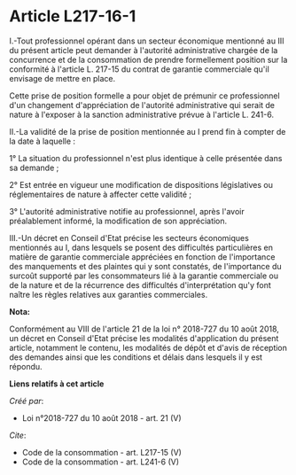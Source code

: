 # Article L217-16-1

I.-Tout professionnel opérant dans un secteur économique mentionné au III du présent article peut demander à l'autorité
administrative chargée de la concurrence et de la consommation de prendre formellement position sur la conformité à l'article
L. 217-15 du contrat de garantie commerciale qu'il envisage de mettre en place. 

Cette prise de position formelle a pour objet de prémunir ce professionnel d'un changement d'appréciation de l'autorité
administrative qui serait de nature à l'exposer à la sanction administrative prévue à l'article L. 241-6. 

II.-La validité de la prise de position mentionnée au I prend fin à compter de la date à laquelle : 

1° La situation du professionnel n'est plus identique à celle présentée dans sa demande ; 

2° Est entrée en vigueur une modification de dispositions législatives ou réglementaires de nature à affecter cette
validité ; 

3° L'autorité administrative notifie au professionnel, après l'avoir préalablement informé, la modification de son
appréciation. 

III.-Un décret en Conseil d'Etat précise les secteurs économiques mentionnés au I, dans lesquels se posent des difficultés
particulières en matière de garantie commerciale appréciées en fonction de l'importance des manquements et des plaintes qui y
sont constatés, de l'importance du surcoût supporté par les consommateurs lié à la garantie commerciale ou de la nature et de
la récurrence des difficultés d'interprétation qu'y font naître les règles relatives aux garanties commerciales.

**Nota:**

Conformément au VIII de l'article 21 de la loi n° 2018-727 du 10 août 2018, un décret en Conseil d'Etat précise les modalités
d'application du présent article, notamment le contenu, les modalités de dépôt et d'avis de réception des demandes ainsi que
les conditions et délais dans lesquels il y est répondu.

**Liens relatifs à cet article**

_Créé par_:

  - Loi n°2018-727 du 10 août 2018 - art. 21 (V)

_Cite_:

  - Code de la consommation - art. L217-15 (V)
  - Code de la consommation - art. L241-6 (V)
